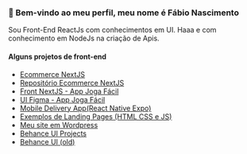 <h3>👋 Bem-vindo ao meu perfil, meu nome é Fábio Nascimento</h3>
<p>Sou Front-End ReactJs com conhecimentos em UI. Haaa e com conhecimento em NodeJs na criação de Apis.</p>

             
<div><h4>Alguns projetos de front-end</h4></div>
<ul>
  <li><a target="_blank" href="https://ecommerce-nextjs-react.vercel.app">Ecommerce NextJS</a></li>
  <li><a target="_blank" href="https://github.com/fabionascimento1/nextjs-ecommerce-update">Repositório Ecommerce NextJS</a></li>
           <li><a target="_blank" href="https://nextjs-appjogafacil.vercel.app">Front NextJS - App Joga Fácil</a></li>
            <li><a target="_blank" href="https://www.figma.com/proto/Mnas7DcPBMaoaN1VjcnKdz/AppJogaFacil?page-id=0%3A1&node-id=46%3A2&viewport=241%2C48%2C0.61&scaling=min-zoom&starting-point-node-id=46%3A2">UI Figma - App Joga Fácil</a></li>
           <li><a target="_blank" href="https://github.com/fabionascimento1/reactnative-mobile-delivery-app">Mobile Delivery App(React Native Expo)</a></li>
           <li><a target="_blank" href="https://github.com/fabionascimento1/ui-portfolio#readme">Exemplos de Landing Pages (HTML CSS e JS)</a></li>
           <li><a target="_blank" href="http://fabionascimento.netlify.com/">Meu site em Wordpress</a></li>
           <li><a target="_blank" href="https://www.behance.net/fbiodonasc">Behance UI Projects</a></li> 
           <li><a target="_blank" href="https://www.behance.net/fabiodonascimento">Behance UI (old)</a></li> 
</ul>
